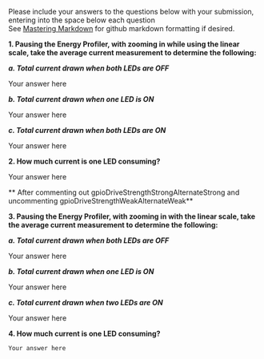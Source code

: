 Please include your answers to the questions below with your submission, entering into the space below each question  
See [Mastering Markdown](https://guides.github.com/features/mastering-markdown/) for github markdown formatting if desired.  


**1.	Pausing the Energy Profiler, with zooming in while using the linear scale, take the average current measurement to determine the following:**  

***a.	Total current drawn when both LEDs are OFF***  
	
Your answer here  

***b.	Total current drawn when one LED is ON***  

Your answer here  


***c.	Total current drawn when both LEDs are ON***   

Your answer here  
	
	
**2.	How much current is one LED consuming?**  

Your answer here   
	
	
** After commenting out gpioDriveStrengthStrongAlternateStrong and uncommenting gpioDriveStrengthWeakAlternateWeak**  
	
**3.	Pausing the Energy Profiler, with zooming in with the linear scale, take the average current measurement to determine the following:**  

***a.	Total current drawn when both LEDs are OFF***  

Your answer here  


***b.	Total current drawn when one LED is ON***  

Your answer here  


***c.	Total current drawn when two LEDs are ON***  

Your answer here  
	

**4.	 How much current is one LED consuming?**  

	Your answer here  


